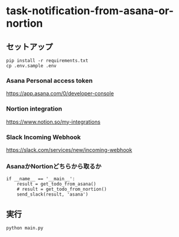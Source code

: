 # task-notification-from-asana-or-nortion

## セットアップ
```
pip install -r requirements.txt
cp .env.sample .env
```

### Asana Personal access token
https://app.asana.com/0/developer-console

### Nortion integration
https://www.notion.so/my-integrations

### Slack Incoming Webhook
https://slack.com/services/new/incoming-webhook

### AsanaかNortionどちらから取るか
```
if __name__ == '__main__':
    result = get_todo_from_asana()
    # result = get_todo_from_nortion()
    send_slack(result, 'asana')
```

## 実行
```
python main.py
```